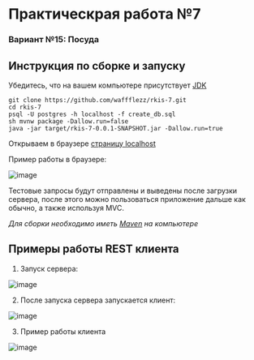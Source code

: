 # Практическрая работа №7
### Вариант №15: Посуда

## Инструкция по сборке и запуску
Убедитесь, что на вашем компьютере присутствует [JDK](https://www.oracle.com/java/technologies/downloads/#jdk17-windows)

```
git clone https://github.com/waffflezz/rkis-7.git
cd rkis-7
psql -U postgres -h localhost -f create_db.sql
sh mvnw package -Dallow.run=false 
java -jar target/rkis-7-0.0.1-SNAPSHOT.jar -Dallow.run=true
```

Открываем в браузере [страницу localhost](http://127.0.0.1:8080)

Пример работы в браузере:

![image](https://github.com/waffflezz/rkis-7/assets/56751225/fe94a746-b94b-457d-80d4-17707b95b6b3)

Тестовые запросы будут отправлены и выведены после загрузки сервера, после этого можно пользоваться приложение дальше как обычно, а также используя MVC.

_Для сборки необходимо иметь [Maven](https://maven.apache.org/download.cgi) на компьютере_

## Примеры работы REST клиента
1. Запуск сервера:

![image](https://github.com/waffflezz/rkis-7/assets/56751225/11031bab-0e0f-4290-96da-1462c34f9505)

2. После запуска сервера запускается клиент:

![image](https://github.com/waffflezz/rkis-7/assets/56751225/23c8fc80-ece3-4487-a078-3a98c697af05)

3. Пример работы клиента

![image](https://github.com/waffflezz/rkis-7/assets/56751225/e292b1e9-42b8-4ef1-acbb-500000aff08f)
